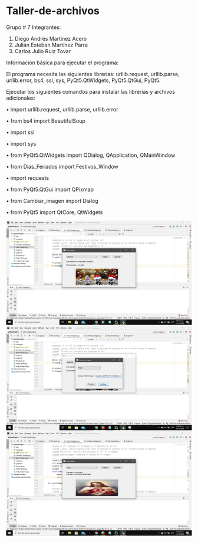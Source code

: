 # Taller-de-archivos

Grupo # 7
Integrantes:
1. Diego Andrés Martínez Acero
2. Julián Esteban Martínez Parra
3. Carlos Julio Ruiz Tovar

Información básica para ejecutar el programa:

El programa necesita las siguientes librerías: urllib.request, urllib.parse, urllib.error, bs4, ssl, sys, PyQt5.QtWidgets, PyQt5.QtGui, PyQt5.

Ejecutar los siguientes comandos para instalar las librerías y archivos adicionales:

• import urllib.request, urllib.parse, urllib.error

• from bs4 import BeautifulSoup

• import ssl

• import sys

• from PyQt5.QtWidgets import QDialog, QApplication, QMainWindow

• from Dias_Feriados import Festivos_Window

• import requests

• from PyQt5.QtGui import QPixmap

• from Cambiar_imagen import Dialog

• from PyQt5 import QtCore, QtWidgets

![Archivos Festividades](https://github.com/CarlosJulioRuizTovar/Taller-de-archivos/blob/main/Festividades.png)
![Archivos Festividades1](https://github.com/CarlosJulioRuizTovar/Taller-de-archivos/blob/main/Festividades1.png)
![Archivos Festividades2](https://github.com/CarlosJulioRuizTovar/Taller-de-archivos/blob/main/Festividades2.png)
